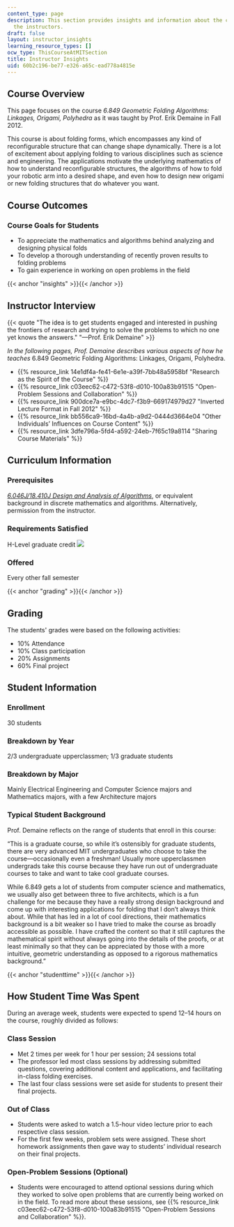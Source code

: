 ```yaml
---
content_type: page
description: This section provides insights and information about the course from
  the instructors.
draft: false
layout: instructor_insights
learning_resource_types: []
ocw_type: ThisCourseAtMITSection
title: Instructor Insights
uid: 60b2c196-be77-e326-a65c-ead778a4815e
---
```

## Course Overview

This page focuses on the course _6.849 Geometric Folding Algorithms: Linkages, Origami, Polyhedra_ as it was taught by Prof. Erik Demaine in Fall 2012.

This course is about folding forms, which encompasses any kind of reconfigurable structure that can change shape dynamically. There is a lot of excitement about applying folding to various disciplines such as science and engineering. The applications motivate the underlying mathematics of how to understand reconfigurable structures, the algorithms of how to fold your robotic arm into a desired shape, and even how to design new origami or new folding structures that do whatever you want.

## Course Outcomes

### Course Goals for Students

- To appreciate the mathematics and algorithms behind analyzing and designing physical folds
- To develop a thorough understanding of recently proven results to folding problems
- To gain experience in working on open problems in the field

{{< anchor "insights" >}}{{< /anchor >}}

## Instructor Interview

{{< quote "The idea is to get students engaged and interested in pushing the frontiers of research and trying to solve the problems to which no one yet knows the answers." "—Prof. Erik Demaine" >}}

_In the following pages, Prof. Demaine describes various aspects of how he teaches_ 6.849 Geometric Folding Algorithms: Linkages, Origami, Polyhedra.

- {{% resource_link 14e1df4a-fe41-6e1e-a39f-7bb48a5958bf "Research as the Spirit of the Course" %}}
- {{% resource_link c03eec62-c472-53f8-d010-100a83b91515 "Open-Problem Sessions and Collaboration" %}}
- {{% resource_link 900dce7a-e9bc-4dc7-f3b9-669174979d27 "Inverted Lecture Format in Fall 2012" %}}
- {{% resource_link bb556ca9-16bd-4a4b-a9d2-0444d3664e04 "Other Individuals’ Influences on Course Content" %}}
- {{% resource_link 3dfe796a-5fd4-a592-24eb-7f65c19a8114 "Sharing Course Materials" %}}

## Curriculum Information

### Prerequisites

[_6.046J/18.410J Design and Analysis of Algorithms_](/courses/6-046j-design-and-analysis-of-algorithms-spring-2012), or equivalent background in discrete mathematics and algorithms. Alternatively, permission from the instructor.

### Requirements Satisfied

H-Level graduate credit ![](/images/educator/icon-question-hlevel.png)

### Offered

Every other fall semester

{{< anchor "grading" >}}{{< /anchor >}}

## Grading

The students' grades were based on the following activities:

- 10% Attendance
- 10% Class participation
- 20% Assignments
- 60% Final project

## Student Information

### Enrollment

30 students

### Breakdown by Year

2/3 undergraduate upperclassmen; 1/3 graduate students

### Breakdown by Major

Mainly Electrical Engineering and Computer Science majors and Mathematics majors, with a few Architecture majors

### Typical Student Background

Prof. Demaine reflects on the range of students that enroll in this course:

“This is a graduate course, so while it’s ostensibly for graduate students, there are very advanced MIT undergraduates who choose to take the course—occasionally even a freshman! Usually more upperclassmen undergrads take this course because they have run out of undergraduate courses to take and want to take cool graduate courses.

While 6.849 gets a lot of students from computer science and mathematics, we usually also get between three to five architects, which is a fun challenge for me because they have a really strong design background and come up with interesting applications for folding that I don’t always think about. While that has led in a lot of cool directions, their mathematics background is a bit weaker so I have tried to make the course as broadly accessible as possible. I have crafted the content so that it still captures the mathematical spirit without always going into the details of the proofs, or at least minimally so that they can be appreciated by those with a more intuitive, geometric understanding as opposed to a rigorous mathematics background.”

{{< anchor "studenttime" >}}{{< /anchor >}}

## How Student Time Was Spent

During an average week, students were expected to spend 12–14 hours on the course, roughly divided as follows:

### Class Session

- Met 2 times per week for 1 hour per session; 24 sessions total
- The professor led most class sessions by addressing submitted questions, covering additional content and applications, and facilitating in-class folding exercises.
- The last four class sessions were set aside for students to present their final projects.

### Out of Class

- Students were asked to watch a 1.5-hour video lecture prior to each respective class session.
- For the first few weeks, problem sets were assigned. These short homework assignments then gave way to students’ individual research on their final projects.

### Open-Problem Sessions (Optional)

- Students were encouraged to attend optional sessions during which they worked to solve open problems that are currently being worked on in the field. To read more about these sessions, see {{% resource_link c03eec62-c472-53f8-d010-100a83b91515 "Open-Problem Sessions and Collaboration" %}}.